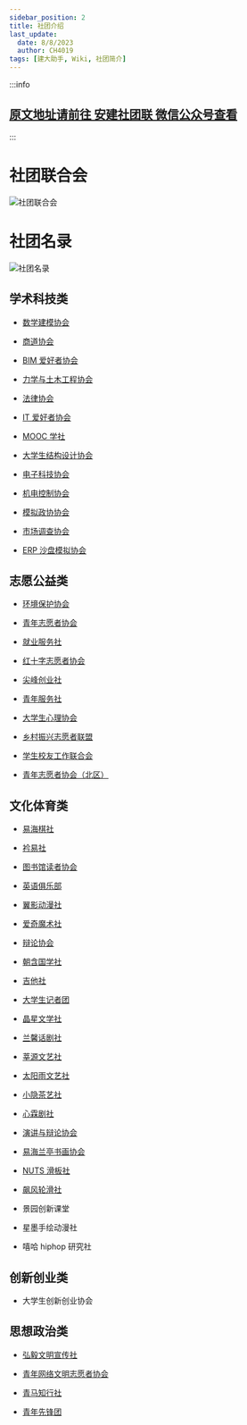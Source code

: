 ```yaml
---
sidebar_position: 2
title: 社团介绍
last_update:
  date: 8/8/2023
  author: CH4019
tags: [建大助手, Wiki, 社团简介]
---
```


:::info

## [原文地址请前往 安建社团联 微信公众号查看](https://mp.weixin.qq.com/s?__biz=MzU4NjIzNjE0OA==&mid=2247490173&idx=1&sn=b22470f381c91eedbfbbf0bb4cbad1df&chksm=fdff33e6ca88baf001d2efe2d3811246a59f831d698278f72cf72d1cc0192c200cb5f83a908e&mpshare=1&scene=23&srcid=0808OgJZHjuvrYYxTtFNBuvX&sharer_sharetime=1691481152315&sharer_shareid=96c35dcb8ca690a6213498c798b02d6d#rd)

:::

# 社团联合会

![社团联合会](https://mp.weixin.qq.com/mp/qrcode?scene=10000004&size=102&__biz=MzU4NjIzNjE0OA==&mid=2247490173&idx=1&sn=b22470f381c91eedbfbbf0bb4cbad1df&send_time=)

# 社团名录

![社团名录](https://mmbiz.qpic.cn/mmbiz_jpg/KpkRAXEVDyp5aJLDZ2v6gRlFqYNZxtEnD5SdL25HEnJwNXurqOEnIH4vj8EDbfV0wDNPqo4MicoWMxHydIqe2uw/640?wx_fmt=jpeg&wxfrom=5&wx_lazy=1&wx_co=1)

## 学术科技类

- [数学建模协会](http://mp.weixin.qq.com/s?__biz=MzU4NjIzNjE0OA==&mid=2247487937&idx=4&sn=314429b1c91afeb29dbb4bd3ce05bfb2&chksm=fdff385aca88b14cb1d907537ed4ab36c263520748eb9b4d8e8b3cec30af3754c229f861e67e&scene=21#wechat_redirect)

- [商道协会](http://mp.weixin.qq.com/s?__biz=MzU4NjIzNjE0OA==&mid=2247487955&idx=1&sn=90f32b50f19d984e9e49c0f887742220&chksm=fdff3848ca88b15e7410c1c65144294154c321c77159efb0edd9747086f57cd8bcc5e2b2248b&scene=21#wechat_redirect)

- [BIM 爱好者协会](http://mp.weixin.qq.com/s?__biz=MzU4NjIzNjE0OA==&mid=2247490110&idx=2&sn=36d7a69d9135390a46fa072242beb192&chksm=fdff33a5ca88bab38765d235d1609d1cfb843834984bdc1283596c4204ab6e3ec6b9165ad649&scene=21#wechat_redirect)

- [力学与土木工程协会](http://mp.weixin.qq.com/s?__biz=MzU4NjIzNjE0OA==&mid=2247490106&idx=7&sn=ffe9c8c4affbf80972bc732f390d4bbe&chksm=fdff33a1ca88bab7144f4f7674ba28f03e57bb40bd78962cb38fa55192bd345d4a4d7bed736e&scene=21#wechat_redirect)

- [法律协会](http://mp.weixin.qq.com/s?__biz=MzU4NjIzNjE0OA==&mid=2247488922&idx=3&sn=ae70109bf10e397825fa43e4fbe5b72d&chksm=fdff3c01ca88b517024ca62b027f3ca445dbbbe7bda00353542f53c32ef6d7164a35f9bdc13a&scene=21#wechat_redirect)

- [IT 爱好者协会](http://mp.weixin.qq.com/s?__biz=MzU4NjIzNjE0OA==&mid=2247484731&idx=5&sn=85da527e4cfe8fc3324872c9764c6abc&chksm=fdff2ca0ca88a5b66a00a9309d8367ece369e9638289ae4308123bfb325fbef016d28b6f2a12&scene=21#wechat_redirect)

- [MOOC 学社](http://mp.weixin.qq.com/s?__biz=MzU4NjIzNjE0OA==&mid=2247490106&idx=4&sn=90764286374de71370c76aa31e678639&chksm=fdff33a1ca88bab70ee639d175307a969b60c7dafa480c5cdf7acd8682919a3551b651db06a8&scene=21#wechat_redirect)

- [大学生结构设计协会](http://mp.weixin.qq.com/s?__biz=MzU4NjIzNjE0OA==&mid=2247487956&idx=3&sn=3e14229a98344f6135f0b9497d901d85&chksm=fdff384fca88b1597573fd787a8865624b4f0880dac9769b6a119a497dd5669efcaa8895d6dd&scene=21#wechat_redirect)

- [电子科技协会](http://mp.weixin.qq.com/s?__biz=MzU4NjIzNjE0OA==&mid=2247484731&idx=8&sn=38b0f52eb0eb3bc363b4eb420e076e4d&chksm=fdff2ca0ca88a5b6d9948e9ef6e6e1ffa7870ab74fae4ddb5e2fd12f57f3adbcaa9b24887b49&scene=21#wechat_redirect)

- [机电控制协会](http://mp.weixin.qq.com/s?__biz=MzU4NjIzNjE0OA==&mid=2247484758&idx=6&sn=a870c70ac226f041134cf6c7e59f423a&chksm=fdff2ccdca88a5dbe0722d03ada1710e47f2af0eec5ec182cda44f3488de70711a7497d3a19d&scene=21#wechat_redirect)

- [模拟政协协会](http://mp.weixin.qq.com/s?__biz=MzU4NjIzNjE0OA==&mid=2247490106&idx=3&sn=3947063b576c698ddbe310dc34d99114&chksm=fdff33a1ca88bab76c4938f74d4bbaa36360d488e7d27f3abc9bf27141490001441742e3826a&scene=21#wechat_redirect)

- [市场调查协会](http://mp.weixin.qq.com/s?__biz=MzU4NjIzNjE0OA==&mid=2247487956&idx=5&sn=e281b9ee1f94e5e4bf3259cc40bfbce0&chksm=fdff384fca88b159fafe80f0a7a721edc30f6a6e92a9edf08993a506817e92ec423fab73ec9c&scene=21#wechat_redirect)

- [ERP 沙盘模拟协会](http://mp.weixin.qq.com/s?__biz=MzU4NjIzNjE0OA==&mid=2247490124&idx=4&sn=29d0a7ab450dd03768c9e0370fbac782&chksm=fdff33d7ca88bac1e3128b2eaef597c3a69a4216896f88311da2408576a35dd0712a5cf92648&scene=21#wechat_redirect)

## 志愿公益类

- [环境保护协会](http://mp.weixin.qq.com/s?__biz=MzU4NjIzNjE0OA==&mid=2247487964&idx=2&sn=9b354a7b5df1afee960fdaaa661c7e99&chksm=fdff3847ca88b151384e2ae56af92ea53f558540bca5d2048741826403fa23f36784bcd147c5&scene=21#wechat_redirect)

- [青年志愿者协会](http://mp.weixin.qq.com/s?__biz=MzU4NjIzNjE0OA==&mid=2247488920&idx=3&sn=e7984a8de51b2ae2f5226aad3a9f2cbc&chksm=fdff3c03ca88b515752020a1cea25b4c6baec78ed4b3cd54aaa95bd7be45846fc44d2385393a&scene=21#wechat_redirect)

- [就业服务社](http://mp.weixin.qq.com/s?__biz=MzU4NjIzNjE0OA==&mid=2247488920&idx=1&sn=a671f01b97b351c2313c7e43151e66f9&chksm=fdff3c03ca88b5151309a1c3e230508bfd912714b28328981c27a73e96c905e282d611c7f1fa&scene=21#wechat_redirect)

- [红十字志愿者协会](http://mp.weixin.qq.com/s?__biz=MzU4NjIzNjE0OA==&mid=2247488920&idx=2&sn=1bfdf665c96ec8010fd82f808e7d1725&chksm=fdff3c03ca88b515d765570ee903a2af74ae459f647e30ff4ff8dc12d38a38fa24a79107e823&scene=21#wechat_redirect)

- [尖峰创业社](http://mp.weixin.qq.com/s?__biz=MzU4NjIzNjE0OA==&mid=2247488922&idx=4&sn=b391d6ed872fb4eaffcd69de771639e2&chksm=fdff3c01ca88b5171c7516381bf3df1feab020eef489d62e1146b97e55e9531ac0b27e18cdc9&scene=21#wechat_redirect)

- [青年服务社](http://mp.weixin.qq.com/s?__biz=MzU4NjIzNjE0OA==&mid=2247488920&idx=7&sn=67e568a13a6b0ce7b1011c163d7153ad&chksm=fdff3c03ca88b515a4cacd438ee750cca0797987687c5972b852bef2b7cc9002d84ae25f1fae&scene=21#wechat_redirect)

- [大学生心理协会](http://mp.weixin.qq.com/s?__biz=MzU4NjIzNjE0OA==&mid=2247487956&idx=7&sn=a4b6661336ddc47f28c61b0240098dc7&chksm=fdff384fca88b159366b5770644272c60478fd4d00af23eedf3250e5f5cd61c50181edf31396&scene=21#wechat_redirect)

- [乡村振兴志愿者联盟](http://mp.weixin.qq.com/s?__biz=MzU4NjIzNjE0OA==&mid=2247484905&idx=1&sn=143bf2eb442340408d7dd181a051ef7a&chksm=fdff2c72ca88a564963483c60e1e3dd95100b0f5d0cd9b6f57b0f604f4a39d5930f43ceb531e&scene=21#wechat_redirect)

- [学生校友工作联合会](http://mp.weixin.qq.com/s?__biz=MzU4NjIzNjE0OA==&mid=2247484888&idx=8&sn=3eee465d989caa30ba2f46b8d30545d7&chksm=fdff2c43ca88a55579326897024b346bf953e4c1c3fde53ce1904c5acd6fbf31657052729687&scene=21#wechat_redirect)

- [青年志愿者协会（北区）](http://mp.weixin.qq.com/s?__biz=MzU4NjIzNjE0OA==&mid=2247490124&idx=5&sn=ada66e74a482ab57941bae8cb6beef2c&chksm=fdff33d7ca88bac14c23d8da4c68cd4225f25acd0cdb027123aa753e1eb1755c3c28580c73f2&scene=21#wechat_redirect)

## 文化体育类

- [易海棋社](http://mp.weixin.qq.com/s?__biz=MzU4NjIzNjE0OA==&mid=2247490112&idx=1&sn=3d9dc5b2a680fe97312f395dca1fb9d3&chksm=fdff33dbca88bacde9df5451fc34f63708507b27df5ed294793d387c8f6564d33ac8a2e707ab&scene=21#wechat_redirect)

- [衿易社](http://mp.weixin.qq.com/s?__biz=MzU4NjIzNjE0OA==&mid=2247488920&idx=6&sn=bcecf9e9d5f3b5c23fe9459b9fac3fa5&chksm=fdff3c03ca88b5157611a50f63b19a39bf35435af2fceffe65860f535018e66a8d2873a2b319&scene=21#wechat_redirect)

- [图书馆读者协会](http://mp.weixin.qq.com/s?__biz=MzU4NjIzNjE0OA==&mid=2247490106&idx=1&sn=ac76f86b9a585dc868f82b37e211134f&chksm=fdff33a1ca88bab7ea2068c771112bdc0c985468662fe2a176cc093055df2652f9fe52ae56ed&scene=21#wechat_redirect)

- [英语俱乐部](http://mp.weixin.qq.com/s?__biz=MzU4NjIzNjE0OA==&mid=2247487937&idx=2&sn=63cefbabfa0cfb7ac63f9106ccf22db7&chksm=fdff385aca88b14c4ff74c092854c41566d4a6aefa330a6aa57618d83f3d4918faacf031494d&scene=21#wechat_redirect)

- [翼影动漫社](http://mp.weixin.qq.com/s?__biz=MzU4NjIzNjE0OA==&mid=2247484843&idx=5&sn=d1bae001eabaf195956bf72b4e9a0b57&chksm=fdff2c30ca88a52649891f982bc3bf6678718cc84b15d602762a5c622f09ad4f240078f3da83&scene=21#wechat_redirect)

- [爱奇魔术社](http://mp.weixin.qq.com/s?__biz=MzU4NjIzNjE0OA==&mid=2247484843&idx=6&sn=6f19b0c6007f788abd029d6647f3a0d5&chksm=fdff2c30ca88a526ba909cfdeee3f698b1a39537c7a583214cddcb7ca08f2787479e1c569a3a&scene=21#wechat_redirect)

- [辩论协会](http://mp.weixin.qq.com/s?__biz=MzU4NjIzNjE0OA==&mid=2247487955&idx=6&sn=ef0b6c05f4d8ca16f9ca443523213004&chksm=fdff3848ca88b15e20521312d81f4f6e72a8b74db9e6dc73cd7ef3b0b056bc9e3f26afaaef46&scene=21#wechat_redirect)

- [朝含国学社](http://mp.weixin.qq.com/s?__biz=MzU4NjIzNjE0OA==&mid=2247487937&idx=3&sn=67a9a2caf6539851f23190e517600deb&chksm=fdff385aca88b14caa5fc00a6478e36ecb2e9156530e52e997119a2412aa9faf54c79d5c97fd&scene=21#wechat_redirect)

- [吉他社](http://mp.weixin.qq.com/s?__biz=MzU4NjIzNjE0OA==&mid=2247490124&idx=2&sn=496bd16521f879faca00c47550edf36a&chksm=fdff33d7ca88bac1b1723364942bfa728503ac877c7ee616e9028b6e879a8cdebe4e3d63325d&scene=21#wechat_redirect)

- [大学生记者团](http://mp.weixin.qq.com/s?__biz=MzU4NjIzNjE0OA==&mid=2247488922&idx=1&sn=fe67abb9dca24aab1912df1be4ad9db6&chksm=fdff3c01ca88b517b7a07aabcf21a262324a8f6ffe5ecdaf3ea846d9d516f6f757bd65a202d1&scene=21#wechat_redirect)

- [晶星文学社](http://mp.weixin.qq.com/s?__biz=MzU4NjIzNjE0OA==&mid=2247487955&idx=3&sn=474733a539e6ee993bcb437ae86e2805&chksm=fdff3848ca88b15e4204b4c8da3d4c616f940e19d4cb590b41fc0ed15d040f6d9ac6965594a7&scene=21#wechat_redirect)

- [兰馨话剧社](http://mp.weixin.qq.com/s?__biz=MzU4NjIzNjE0OA==&mid=2247484872&idx=4&sn=2047d001c11b2029fac4a7be7ae87ff2&chksm=fdff2c53ca88a545ebebff68359dc468866196bc7783cb4b63e42144f9f1f38f456545033c05&scene=21#wechat_redirect)

- [莘源文艺社](http://mp.weixin.qq.com/s?__biz=MzU4NjIzNjE0OA==&mid=2247487956&idx=6&sn=39b74b257de95ecf3a13a4aae28f6e8b&chksm=fdff384fca88b159690ff794be4f1b8db80823970f9a29a6230906573176ce29f5c44d0efdd5&scene=21#wechat_redirect)

- [太阳雨文艺社](http://mp.weixin.qq.com/s?__biz=MzU4NjIzNjE0OA==&mid=2247490124&idx=3&sn=bc451b3ee0dcc49196c26fc635cd95b6&chksm=fdff33d7ca88bac1861a6e9a6977bd39a1a0322fd580f7705cab91fb0c57b01d126fefaa273c&scene=21#wechat_redirect)

- [小隐茶艺社](http://mp.weixin.qq.com/s?__biz=MzU4NjIzNjE0OA==&mid=2247489101&idx=2&sn=a62e6ba2551b50ef2938d5ea2fb4a2f5&chksm=fdff3fd6ca88b6c06c77c148b7bac78525758ca253d2dac57bbb2bc12da8d02559122d4add9b&scene=21#wechat_redirect)

- [心霖剧社](http://mp.weixin.qq.com/s?__biz=MzU4NjIzNjE0OA==&mid=2247490124&idx=1&sn=5f5915bd455216bec0cfc69f1d48d3c2&chksm=fdff33d7ca88bac127b9d5e13a0b2ec7b1f711ec11707abf53d7120e39dae7e669717094a62e&scene=21#wechat_redirect)

- [演讲与辩论协会](http://mp.weixin.qq.com/s?__biz=MzU4NjIzNjE0OA==&mid=2247490106&idx=5&sn=903e7014a02b34c820acbdf26a41109a&chksm=fdff33a1ca88bab7f5a6c0bb8a0d7dcb53cc91f8b7bffc8fa58043d24be6921787a8b88cb2b1&scene=21#wechat_redirect)

- [易海兰亭书画协会](http://mp.weixin.qq.com/s?__biz=MzU4NjIzNjE0OA==&mid=2247490112&idx=2&sn=2032422459226b687deb25560eb954c9&chksm=fdff33dbca88bacd34f6633c71b6df0c37a26fe821ebd5c83a98bf750038b5b6b8272383f855&scene=21#wechat_redirect)

- [NUTS 滑板社](http://mp.weixin.qq.com/s?__biz=MzU4NjIzNjE0OA==&mid=2247484888&idx=3&sn=1dbdc18bde77bcb1fd997a918ed01ae8&chksm=fdff2c43ca88a555b816fef8b173235bbe3a5ce1004b4e9cece5252fdc7147344e60fc40e23d&scene=21#wechat_redirect)

- [飙风轮滑社](http://mp.weixin.qq.com/s?__biz=MzU4NjIzNjE0OA==&mid=2247489101&idx=1&sn=e7f7c05e5b1107b44b418c9f2c6c6a98&chksm=fdff3fd6ca88b6c0dc51717202d2b5c5cf0bf67f3015b4c2b39b55a9357a0f6738876eb492a2&scene=21#wechat_redirect)

- 景园创新课堂

- 星墨手绘动漫社

- 嘻哈 hiphop 研究社

## 创新创业类

- 大学生创新创业协会

## 思想政治类

- [弘毅文明宣传社](http://mp.weixin.qq.com/s?__biz=MzU4NjIzNjE0OA==&mid=2247490110&idx=1&sn=ac65f5c4015f2ed24425604a99f272f8&chksm=fdff33a5ca88bab3b0ea1c5e2b31e147e17a96e5922f8f4979a0fd7398bd6fe525c2e6432907&scene=21#wechat_redirect)

- [青年网络文明志愿者协会](http://mp.weixin.qq.com/s?__biz=MzU4NjIzNjE0OA==&mid=2247484824&idx=7&sn=725994d98d0aea2dc4eac51efee1c675&chksm=fdff2c03ca88a515f1ac39c888133b7785f60e47b5e72c4bf0f2dafb45ac6b6d4a43425679d1&scene=21#wechat_redirect)

- [青马知行社](http://mp.weixin.qq.com/s?__biz=MzU4NjIzNjE0OA==&mid=2247484824&idx=5&sn=6c84fdccfcb44bdbb8c6fde30cb64910&chksm=fdff2c03ca88a51524206b2b3e769487c9afc4d1b02aab10b6a1be3e453ab53a5b2a99c88966&scene=21#wechat_redirect)

- [青年先锋团](http://mp.weixin.qq.com/s?__biz=MzU4NjIzNjE0OA==&mid=2247490106&idx=6&sn=efe3c842bf21ea17c34d82a03cb296d9&chksm=fdff33a1ca88bab7975670ad64501c27f01f93e7a544f31d622cab470aa89b6f7ce5f343a7b7&scene=21#wechat_redirect)
